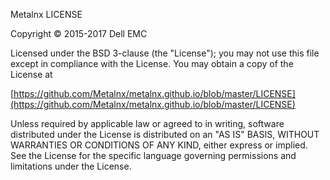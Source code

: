 Metalnx LICENSE

Copyright © 2015-2017 Dell EMC

Licensed under the BSD 3-clause (the "License");
you may not use this file except in compliance with the License.
You may obtain a copy of the License at

[https://github.com/Metalnx/metalnx.github.io/blob/master/LICENSE](https://github.com/Metalnx/metalnx.github.io/blob/master/LICENSE)

Unless required by applicable law or agreed to in writing, software
distributed under the License is distributed on an "AS IS" BASIS,
WITHOUT WARRANTIES OR CONDITIONS OF ANY KIND, either express or implied.
See the License for the specific language governing permissions and
limitations under the License.




